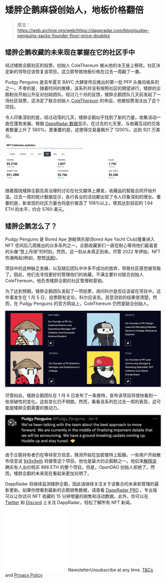# 矮胖企鹅麻袋创始人，地板价格翻倍

> 原文：<https://web.archive.org/web/https://dappradar.com/blog/pudgy-penguins-sacks-founder-floor-price-doubles>

## 矮胖企鹅收藏的未来现在掌握在它的社区手中

经过矮胖企鹅社区的投票，创始人 ColeThereum 被从他的冰王座上移除。社区决定新的领导应该恢复该项目，这立即导致地板价格在过去一周翻了一番。

Pudgy Penguins 是去年夏天 BAYC 大肆宣传后推出的第一批 PFP 头像风格系列之一。不幸的是，随着时间的推移，该系列并没有按照社区的期望进行，矮胖的企鹅粉丝开始公开反对创始团队。经过几个月的反馈，矮胖企鹅团队几天前发起了一场社区投票，这决定了联合创始人 [ColeThereum](https://web.archive.org/web/20220929043712/https://twitter.com/ColeThereum) 的命运，他被投票淘汰出了这个项目。

令人印象深刻的是，经过动荡的几天，矮胖企鹅似乎找到了新的力量，收集活动一直在蓬勃发展。根据 [DappRadar 数据](https://web.archive.org/web/20220929043712/https://dappradar.com/ethereum/collectibles/pudgy-penguins)显示，在过去的七天里，与收藏互动的交易者数量上升了 560%。更重要的是，这使得交易量飙升了 1200%，达到 921 万美元。

![](img/dba1692bec80fc01b33a9519b18ca0f1.png)

随着围绕矮胖企鹅及其治理的讨论在社交媒体上爆发，收藏品的智能合同开始升温。过去一周的统计数据显示，各行各业的活动都出现了令人印象深刻的增长。重要的是，新发现的社区力量也将底价推高了 108%以上，使其达到目前的 1.64 ETH 的水平，约合 5760 美元。

## 矮胖企鹅怎么了？

Pudgy Penguins 是 Bored Ape 游艇俱乐部(Bored Ape Yacht Club)隆重进入 NFT 空间后几周推出的众多系列之一。企鹅收藏家们一直在耐心等待他们最喜爱的头像“登上月球”的时刻。然而，这一刻从未真正到来。尽管 2022 年伊始，NFT 热潮再起(例如，想想[涂鸦](https://web.archive.org/web/20220929043712/https://dappradar.com/blog/celebrities-ape-into-doodles-floor-passes-9-eth/))。

项目中的这种缺乏发展，以及随后团队中许多不成功的放弃，导致社区感觉被背叛了。因此，他们去寻找更好的管理他们的收藏。不满主要针对联合创始人 ColeThereum，他负责矮胖企鹅的社区管理和营销。

为了达到预期，矮胖企鹅团队发起了一项投票，询问科尔是否应该留在项目中。这件事发生在 1 月 5 日，投票颇有定论。科尔应该去。民意测验的结果很清楚。然而，在 Pudgy Penguins 的官方网站上，ColeThereum 仍然是联合创始人。

![](img/005ca567a3dbd19f6b0fd2b54e36de9a.png)

尽管如此，矮胖企鹅团队在 1 月 6 日发布了一条推特，宣布该项目将很快看到一些突破性的变化。这些变化仍不明朗。然而，看看该系列在过去一周的表现，这可能是矮胖企鹅需要的推动力。

![](img/5997ee745ff2959486b4c57f424e44f5.png)

由于企鹅持有者仍在等待官方信息，猜测开始在加密推特上酝酿。一些用户开始散布信息说 [9x9x9eth](https://web.archive.org/web/20220929043712/https://twitter.com/9x9x9eth) 将接管这个项目。他也是最大的企鹅鲸之一。他后来[解释说](https://web.archive.org/web/20220929043712/https://twitter.com/9x9x9eth/status/1478909630164185089)确实有人出价购买 888 ETH 的整个项目。但是，OpenDAO 创始人拒绝了。然而，矮胖企鹅的未来现在看起来更加光明了。

DappRadar 将继续监测矮胖企鹅，因此请继续关注关于该集合的未来和管理的最新更新。如果你想看到最新的企鹅销售数据，请查看 [DappRadar PRO](https://web.archive.org/web/20220929043712/https://dappradar.com/token/pro) 。专业版可以让你访问 NFT 收藏的 15 分钟增量的销售和活动数据。此外，你可以在 [Twitter](https://web.archive.org/web/20220929043712/https://twitter.com/dappradar) 和 [Discord](https://web.archive.org/web/20220929043712/https://discord.gg/4ybbssrHkm) 上关注 DappRadar，轻松了解所有 NFT 新闻。

![](img/6d5a4a2d609c56e1a5771717e54ba759.png) NewsletterUnsubscribe at any time. [T&Cs](https://web.archive.org/web/20220929043712/https://dappradar.com/terms) and [Privacy Policy](https://web.archive.org/web/20220929043712/https://dappradar.com/privacy-policy)